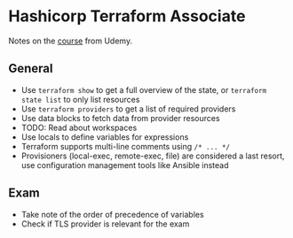 # Hashicorp Terraform Associate

Notes on the [course][1] from Udemy.

## General

- Use `terraform show` to get a full overview of the state, or `terraform state list` to only list resources
- Use `terraform providers` to get a list of required providers
- Use data blocks to fetch data from provider resources
- TODO: Read about workspaces
- Use locals to define variables for expressions
- Terraform supports multi-line comments using `/* ... */`
- Provisioners (local-exec, remote-exec, file) are considered a last resort, use configuration management tools like Ansible instead

## Exam

- Take note of the order of precedence of variables
- Check if TLS provider is relevant for the exam

[1]: https://www.udemy.com/course/terraform-hands-on-labs